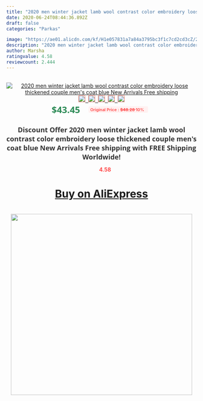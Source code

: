 ```yaml
---
title: "2020 men winter jacket lamb wool contrast color embroidery loose thickened couple men's coat blue New Arrivals Free shipping"
date: 2020-06-24T08:44:36.892Z
draft: false
categories: "Parkas"

image: "https://ae01.alicdn.com/kf/H1e057831a7a84a3795bc3f1c7cd2cd3cZ/2020-men-winter-jacket-lamb-wool-contrast-color-embroidery-loose-thickened-couple-men-s-coat-blue.jpg"
description: "2020 men winter jacket lamb wool contrast color embroidery loose thickened couple men's coat blue New Arrivals Free shipping"
author: Marsha
ratingvalue: 4.58
reviewcount: 2.444
---
```

<br>
<div style="text-align: center;">
<a href="https://s.click.aliexpress.com/e/_Ag5JLB" target="_blank" rel="nofollow noopener noreferrer"><img alt="2020 men winter jacket lamb wool contrast color embroidery loose thickened couple men's coat blue New Arrivals Free shipping" class="magnifier-image" src="https://ae01.alicdn.com/kf/H1e057831a7a84a3795bc3f1c7cd2cd3cZ/2020-men-winter-jacket-lamb-wool-contrast-color-embroidery-loose-thickened-couple-men-s-coat-blue.jpg_640x640.jpg">
<br>
<img style="border:1px solid salmon" src="https://ae01.alicdn.com/kf/H1e057831a7a84a3795bc3f1c7cd2cd3cZ/2020-men-winter-jacket-lamb-wool-contrast-color-embroidery-loose-thickened-couple-men-s-coat-blue.jpg_120x120.jpg">&nbsp;&nbsp;<img style="border:1px solid salmon" src="https://ae01.alicdn.com/kf/Hcf28951b37724c93b87153632c9747c2o/2020-men-winter-jacket-lamb-wool-contrast-color-embroidery-loose-thickened-couple-men-s-coat-blue.jpg_120x120.jpg">&nbsp;&nbsp;<img style="border:1px solid salmon" src="https://ae01.alicdn.com/kf/H4149e844b53444949fb4809c7a7f78adJ/2020-men-winter-jacket-lamb-wool-contrast-color-embroidery-loose-thickened-couple-men-s-coat-blue.jpg_120x120.jpg">&nbsp;&nbsp;<img style="border:1px solid salmon" src="https://ae01.alicdn.com/kf/H107f40f472da44699975c2a06d157f29I/2020-men-winter-jacket-lamb-wool-contrast-color-embroidery-loose-thickened-couple-men-s-coat-blue.jpg_120x120.jpg">&nbsp;&nbsp;<img style="border:1px solid salmon" src="https://ae01.alicdn.com/kf/Hb197624d0c834767b9a13295ba005302G/2020-men-winter-jacket-lamb-wool-contrast-color-embroidery-loose-thickened-couple-men-s-coat-blue.jpg_120x120.jpg"></a></div><br0>
<div style="text-align: center;"><span style="background-color: white; border: 0px; box-sizing: border-box; color: seagreen; display: inline-block; font-family: &quot;open sans&quot; , &quot;arial&quot; , &quot;helvetica&quot; , sans-serif , &quot;heiti&quot;; font-size: 24px; font-stretch: inherit; font-weight: 700; line-height: inherit; margin: 0px 10px 0px 0px; padding: 0px; vertical-align: middle;">$43.45 </span>
<span style="background: rgb(255 , 241 , 241); border-radius: 3px; border: 0px; box-sizing: border-box; color: #ff4747; display: inline-block; font-family: inherit; font-size: 12px; font-stretch: inherit; font-style: inherit; font-variant: inherit; font-weight: 600; line-height: inherit; margin: 0px; padding: 2px 5px; transform: scale(0.9); vertical-align: middle;">Original Price : <b style="text-decoration: line-through;">$48.28 </b> 10%&nbsp;&nbsp;</span></div>
<h1 style="color: #333333; display: inline-block; font-family: &quot;open sans&quot; , &quot;arial&quot; , &quot;helvetica&quot; , sans-serif , &quot;heiti&quot;; font-size: 18px; font-stretch: inherit; font-weight: 700; text-align: center;">Discount Offer 2020 men winter jacket lamb wool contrast color embroidery loose thickened couple men's coat blue New Arrivals Free shipping with FREE Shipping Worldwide!</h1>
<div style="color: #ff4747; text-align: center;">
<img src="https://4.bp.blogspot.com/-M0ZcTcb-5uY/XleCXlxnR4I/AAAAAAAAAEc/OrjgMkXV1oMQFaCRZj5HQwOCBcu3w1FegCPcBGAYYCw/s1600/star.png" style="height: 15px;">&nbsp;<b>4.58</b></div>
<div class="button_cont" align="center"><a class="buynow_a" href="https://s.click.aliexpress.com/e/_Ag5JLB" target="_blank" rel="nofollow noopener noreferrer"><H1>Buy on AliExpress</H1></a></div><br>
<div class="separator" style="clear: both; text-align: center;">
<img src="https://lh3.googleusercontent.com/-pTy5HemUv9M/XlePHvY0dAI/AAAAAAAAAE4/0nX5iRUoIWY8eMW9Dpxeirr157OZliDIgCLcBGAsYHQ/s1600/badge.gif" width="480">
</div>
